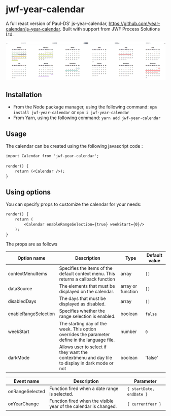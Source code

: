 # jwf-year-calendar

A full react version of Paul-DS' js-year-calendar, https://github.com/year-calendar/js-year-calendar. Built with support from JWF Process Solutions Ltd.

![](calendar.png)

## Installation
- From the Node package manager, using the following command: `npm install jwf-year-calendar` or `npm i jwf-year-calendar`
- From Yarn, using the following command: `yarn add jwf-year-calendar`

## Usage

The calendar can be created using the following javascript code :
```
import Calendar from 'jwf-year-calendar';

render() {
    return (<Calendar />);
}
```

## Using options

You can specify props to customize the calendar for your needs:
```
render() {
    return (
        <Calendar enableRangeSelection={true} weekStart={0}/>
    );
}
```
The props are as follows

| Option name | Description | Type | Default value |
| ----------- | ----------- | ---- | ------------- |
| contextMenuItems | Specifies the items of the default context menu. This returns a callback function | array | `[]` |
| dataSource | The elements that must be displayed on the calendar. | array or function | `[]` |
| disabledDays | The days that must be displayed as disabled. | array | `[]` |
| enableRangeSelection | Specifies whether the range selection is enabled. | boolean | `false` |
| weekStart | The starting day of the week. This option overrides the parameter define in the language file. | number | `0` |
| darkMode | Allows user to select if they want the contextmenu and day tile to display in dark mode or not | boolean | 'false' | 

| Event name | Description | Parameter |
| ---------- | ----------- | --------- |
| onRangeSelected | Function fired when a date range is selected. | `{ startDate, endDate }` |
| onYearChange | Function fired when the visible year of the calendar is changed. | `{ currentYear }` |